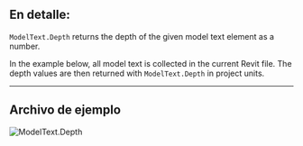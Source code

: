 ## En detalle:
`ModelText.Depth` returns the depth of the given model text element as a number.

In the example below, all model text is collected in the current Revit file. The depth values are then returned with `ModelText.Depth` in project units.
___
## Archivo de ejemplo

![ModelText.Depth](./Revit.Elements.ModelText.Depth_img.jpg)
